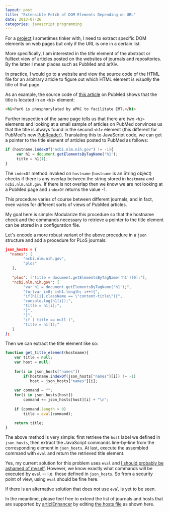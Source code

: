 ```yaml
---
layout: post
title: "Extensible Fetch of DOM Elements Depending on URL"
date: 2013-07-26
categories: javascript programming
---
```


For a [project](https://github.com/waltherg/articlEnhancer) I sometimes
tinker with, I need to extract specific DOM elements on web pages but only
if the URL is one in a certain list.

More specifically, I am interested in the *title* element of the abstract or
fulltext view of articles posted on the websites of journals
and repositories.
By the latter I mean places such as PubMed and arXiv.

In practice, I would go to a website and view the source code of the HTML
file for an arbitrary article to figure out which HTML element is *visually*
the title of that page.

As an example, the source code of [this article](http://www.ncbi.nlm.nih.gov/pubmed/23880940) on PubMed shows that the title is located in an `<h1>` element:

```html
<h1>Par6 is phosphorylated by aPKC to facilitate EMT.</h1>
```

Further inspection of the same page tells us that there are two `<h1>` elements
and looking at a small sample of articles on PubMed convinces us that the title
is always found in the second `<h1>` element (this different for PubMed's
new [PubReader](http://www.ncbi.nlm.nih.gov/pmc/about/pubreader/)).
Translating this to JavaScript code, we can get a pointer to the title element
of articles posted to PubMed as follows:

```js
if (hostname.indexOf("ncbi.nlm.nih.gov") != -1){
     var h1 = document.getElementsByTagName('h1');
     title = h1[1];
}     
```

The `indexOf` method invoked on `hostname` (`hostname` is an String object)
checks if there is any overlap between the string stored in `hostname` and
`ncbi.nlm.nih.gov`. If there is not overlap then we know we are not looking
at a PubMed page and `indexOf` returns the value -1.

This procedure varies of course between different journals, and in fact, even
varies for different sorts of views of PubMed articles.

My goal here is simple:
Modularize this procedure so that the hostname check and the commands
necessary to retrieve a pointer to the title element can be stored in a
configuration file.

Let's encode a more robust variant of the above procedure in a `json` structure 
and add a procedure for PLoS journals:

```json
json_hosts = {
  "names": [
        "ncbi.nlm.nih.gov", 
        "plos"
   ],
  
   "plos": ["title = document.getElementsByTagName('h1')[0];"],
   "ncbi.nlm.nih.gov": [
        "var h1 = document.getElementsByTagName('h1');",
        "for(var i=0; i<h1.length; i++){",
        "if(h1[i].className == \"content-title\"){",
        "console.log(h1[i]);",
        "title = h1[i];",
        "}",
        "}",
        "if ( title == null )",
        "title = h1[1];"
   ] 
};
```

Then we can extract the title element like so:

```js
function get_title_element(hostname){
    var title = null;
    var host = null;
    
    for(i in json_hosts["names"])
        if(hostname.indexOf(json_hosts["names"][i]) != -1)
           host = json_hosts["names"][i];
    
    var command = "";
    for(i in json_hosts[host])
        command += json_hosts[host][i] + "\n";
        
    if (command.length > 0)
        title = eval(command);

	return title;
}
```

The above method is very simple:
first retrieve the `host` label we defined in `json_hosts`, then
extract the JavaScript commands line-by-line from the corresponding
element in `json_hosts`.
At last, execute the assembled command with `eval` and return the
retrieved title element.

Yes, my current solution for this problem uses `eval` and
[I should probably be ashamed of myself](http://blogs.msdn.com/b/ericlippert/archive/2003/11/01/53329.aspx).
However, we know exactly what commands will be executed by `eval` --
i.e. those defined in `json_hosts`. So from a security point of view,
using `eval` should be fine here.

If there is an alternative solution that does not use `eval` is yet to be seen.

In the meantime, please feel free to extend the list of journals and hosts
that are supported by [articlEnhancer](http://waltherg.github.io/articlEnhancer/)
by editing [the hosts file](https://github.com/waltherg/articlEnhancer/blob/master/hosts.js)
as shown here.
